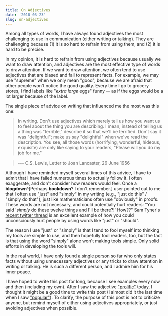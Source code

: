 ```yaml
---
title: On Adjectives
date: '2018-03-23'
slug: on-adjectives
---
```


Among all types of words, I have always found adjectives the most challenging to use in communication (either writing or talking). They are challenging because (1) it is so hard to refrain from using them, and (2) it is hard to be precise.

In my opinion, it is hard to refrain from using adjectives because usually we want to draw attention, and adjectives are the most effective type of words to draw attention. If we want to draw attention, we often tend to use adjectives that are biased and fail to represent facts. For example, we may use "supreme" when we only mean "good", because we are afraid that other people won't notice the good quality. Every time I go to grocery stores, I find labels like "_extra large_ eggs" funny -- as if the eggs would be a lot larger because of the label.

The single piece of advice on writing that influenced me the most was this one:

> In writing. Don't use adjectives which merely tell us how you want us to feel about the thing you are describing. I mean, instead of telling us a thing was "terrible," describe it so that we'll be terrified. Don't say it was "delightful"; make us say "delightful" when we've read the description. You see, all those words (horrifying, wonderful, hideous, exquisite) are only like saying to your readers, "Please will you do my job for me."

> ---  C.S. Lewis, Letter to Joan Lancaster, 26 June 1956

Although I have reminded myself several times of this advice, I have to admit that I have failed numerous times to actually follow it. I often exaggerate, and don't consider how readers would feel. Once a **blogdown**^[Perhaps **bookdown**? I don't remember.] user pointed out to me that I often use "just" and "simply" in my writing (e.g., "just do this" / "simply do that"), just like mathematicians often use "obviously" in proofs. These words are not necessary, and could potentially hurt readers: "You said '_simply_ do these twelve things and I'll be there?!' How??" Sam Tyner's [recent twitter thread](https://twitter.com/sctyner/status/978821060220121088) is an excellent example of how you could unconsciously hurt people by using words like "just" or "should".

The reason I use "just" or "simply" is that I tend to fool myself into thinking my tools are simple to use, and then hopefully fool readers, too, but the fact is that using the word "simply" alone won't making tools simple. Only solid efforts in developing the tools will.

In the real world, I have only found [a single person](https://twitter.com/CMastication/status/959856196369793024) so far who only states facts without using unnecessary adjectives or any tricks to draw attention in writing or talking. He is such a different person, and I admire him for his inner peace.

I have hoped to write this post for long, because I see examples every now and then (including my own). After I saw the adjective ["prolific"](http://blog.revolutionanalytics.com/2018/03/the-most-prolific-package-maintainers-on-cran.html) today, I thought it might be a good time to write this post (I almost did it the last time when I saw ["popular"](http://blog.revolutionanalytics.com/2016/11/most-popular-r-packages.html)). To clarify, the purpose of this post is not to criticize anyone, but remind myself of either using adjectives appropriately, or just avoiding adjectives when possible.
